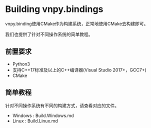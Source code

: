 # Building vnpy.bindings

vnpy.binding使用CMake作为构建系统，正常地使用CMake去构建即可。

我们也提供了针对不同操作系统的简单教程。

## 前置要求

* Python3
* 支持C++17标准及以上的C++编译器(Visual Studio 2017+，GCC7+)
* CMake

## 简单教程
针对不同操作系统有不同的构建方式，请查看对应的文件。

* Windows : Build.Windows.md
* Linux   : Build.Linux.md
